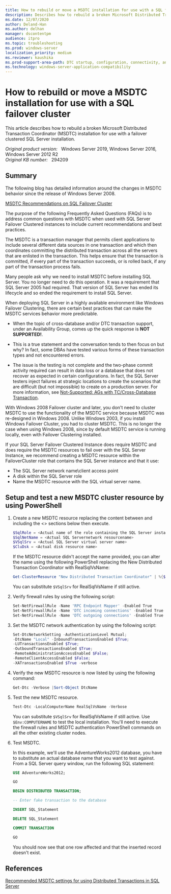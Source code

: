 ```yaml
---
title: How to rebuild or move a MSDTC installation for use with a SQL failover cluster
description: Describes how to rebuild a broken Microsoft Distributed Transaction Coordinator (MSDTC) installation for use with a failover clustered SQL Server installation, and how to move the MSDTC clustered resource to a new group.
ms.date: 12/07/2020
author: Deland-Han
ms.author: delhan 
manager: dscontentpm
audience: itpro
ms.topic: troubleshooting
ms.prod: windows-server
localization_priority: medium
ms.reviewer: kaushika
ms.prod-support-area-path: DTC startup, configuration, connectivity, and cluster
ms.technology: windows-server-application-compatibility
---
```

# How to rebuild or move a MSDTC installation for use with a SQL failover cluster

This article describes how to rebuild a broken Microsoft Distributed Transaction Coordinator (MSDTC) installation for use with a failover clustered SQL Server installation.

_Original product version:_ &nbsp; Windows Server 2019, Windows Server 2016, Windows Server 2012 R2  
_Original KB number:_ &nbsp; 294209

## Summary

The following blog has detailed information around the changes in MSDTC behavior since the release of Windows Server 2008.

[MSDTC Recommendations on SQL Failover Cluster](/archive/blogs/alwaysonpro/msdtc-recommendations-on-sql-failover-cluster)

The purpose of the following Frequently Asked Questions (FAQs) is to address common questions with MSDTC when used with SQL Server Failover Clustered instances to include current recommendations and best practices.

The MSDTC is a transaction manager that permits client applications to include several different data sources in one transaction and which then coordinates committing the distributed transaction across all the servers that are enlisted in the transaction. This helps ensure that the transaction is committed, if every part of the transaction succeeds, or is rolled back, if any part of the transaction process fails.  

Many people ask why we need to install MSDTC before installing SQL Server. You no longer need to do this operation. It was a requirement that SQL Server 2005 had required. That version of SQL Server has ended its lifecycle and so ended the requirement to install SQL Server.  

When deploying SQL Server in a highly available environment like Windows Failover Clustering, there are certain best practices that can make the MSDTC services behavior more predictable.

- When the topic of cross-database and/or DTC transaction support, under an Availability Group, comes up the quick response is **NOT SUPPORTED!**.

- This is a true statement and the conversation tends to then focus on but why? In fact, some DBAs have tested various forms of these transaction types and not encountered errors.

- The issue is the testing is not complete and the two-phase commit activity required can result in data loss or a database that does not recover as expected in certain configurations. In fact, the SQL Server testers inject failures at strategic locations to create the scenarios that are difficult (but not impossible) to create on a production server. For more information, see [Not-Supported: AGs with TC/Cross-Database Transaction](/archive/blogs/alwaysonpro/not-supported-ags-with-dtccross-database-transactions).  

With Windows 2008 Failover cluster and later, you don't need to cluster MSDTC to use the functionality of the MSDTC service because MSDTC was re-designed in Windows 2008. Unlike Windows 2003, if you install Windows Failover Cluster, you had to cluster MSDTC. This is no longer the case when using Windows 2008, since by default MSDTC service is running locally, even with Failover Clustering installed.  

If your SQL Server Failover Clustered Instance does require MSDTC and does require the MSDTC resources to fail over with the SQL Server Instance, we recommend creating a MSDTC resource within the FailoverCluster role that contains the SQL Server instance and that it use:  

- The SQL Server network name\\client access point
- A disk within the SQL Server role
- Name the MSDTC resource with the SQL virtual server name.

## Setup and test a new MSDTC cluster resource by using PowerShell

1. Create a new MSDTC resource replacing the content between and including the <> sections below then execute.

    ```powershell
    $SqlRole = <Actual name of the role containing the SQL Server instance>
    $SqlNetName = <Actual SQL Servernetwork resourcename>
    $VSqlSrv = <Actual SQL Server virtual server name>
    $CluDsk = <Actual disk resource name>
    ```

    If the MSDTC resource didn't accept the name provided, you can alter the name using the following PowerShell replacing the New Distributed Transaction Coordinator with RealSqlVsName:

    ```powershell
    Get-ClusterResource "New Distributed Transaction Coordinator" | %{$_.Name = RealSqlVsName }
    ```

    You can substitute `$VSqlSrv` for RealSqlVsName if still active.

2. Verify firewall rules by using the following script:

    ```powershell
    Set-NetFirewallRule -Name 'RPC Endpoint Mapper' -Enabled True
    Set-NetFirewallRule -Name 'DTC incoming connections' -Enabled True
    Set-NetFirewallRule -Name 'DTC outgoing connections' -Enabled True
    ```

3. Set the MSDTC network authentication by using the following script:

    ```powershell
    Set-DtcNetworkSetting -AuthenticationLevel Mutual;
    -DtcName "Local" -InboundTransactionsEnabled $True;
    -LUTransactionsEnabled $True;
    -OutboundTransactionsEnabled $True;
    -RemoteAdministrationAccessEnabled $False;
    -RemoteClientAccessEnabled $False;
    -XATransactionsEnabled $True -verbose
    ```

4. Verify the new MSDTC resource is now listed by using the following command:

    ```powershell
    Get-Dtc -Verbose |Sort-Object DtcName
    ```

5. Test the new MSDTC resource.

    ```powershell
    Test-Dtc -LocalComputerName RealSqlVsName -Verbose
    ```

    You can substitute `$VSqlSrv` for RealSqlVsName if still active. Use `$Env:COMPUTERNAME` to test the local installation. You'll need to execute the firewall rules and MSDTC authentication PowerShell commands on all the other existing cluster nodes.  

6. Test MSDTC.

    In this example, we'll use the AdventureWorks2012 database, you have to substitute an actual database name that you want to test against. From a SQL Server query window, run the following SQL statement:  

    ```sql
    USE AdventureWorks2012;
    
    GO
    
    BEGIN DISTRIBUTED TRANSACTION; 
    
    -- Enter fake transaction to the database
    
    INSERT SQL_Statement
    
    DELETE SQL_Statement
    
    COMMIT TRANSACTION
    
    GO
    ```

    You should now see that one row affected and that the inserted record doesn't exist.

## References

[Recommended MSDTC settings for using Distributed Transactions in SQL Server](https://support.microsoft.com/help/2027550/recommended-msdtc-settings-for-using-distributed-transactions-in-sql-s)
